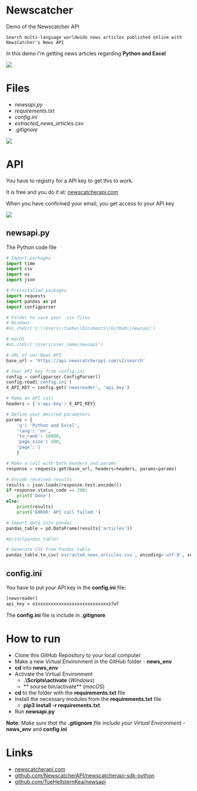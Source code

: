 # Newscatcher
Demo of the Newscatcher API

    Search multi-language worldwide news articles published online with NewsCatcher's News API

In this demo I'm getting news articles regarding **Python and Excel**

![](./image/news_1.jpg)

# Files
- *newsapi.py*
- *requirements.txt*
- *config.ini*
- *extracted_news_articles.csv*
- *.gitignore*

![](./image/news_2.jpg)

# API
You have to registry for a API key to get this to work.

It is free and you do it at: [newscatcherapi.com](https://newscatcherapi.com/)

When you have confirmed your email, you get access to your API key

![](./image/news_api.jpg)

## newsapi.py
The Python code file

```python
# Import packages
import time
import csv
import os
import json

# Preinstalled packages
import requests
import pandas as pd
import configparser

# Folder to save your .csv files
# Windows
#os.chdir('C:\\Users\\tuehe\\Documents\\GitHub\\newsapi')

# macOS
#os.chdir('/Users/user_name/newsapi')

# URL of our News API
base_url = 'https://api.newscatcherapi.com/v2/search'

# Your API key from config.ini
config = configparser.ConfigParser()
config.read('config.ini')
X_API_KEY = config.get('newsreader', 'api_key')

# Make an API call
headers = {'x-api-key': X_API_KEY}

# Define your desired parameters
params = {
    'q': 'Python and Excel',
    'lang': 'en',
    'to_rank': 10000,
    'page_size': 100,
    'page': 1
    }

# Make a call with both headers and params
response = requests.get(base_url, headers=headers, params=params)

# Encode received results
results = json.loads(response.text.encode())
if response.status_code == 200:
    print('Done')
else:
    print(results)
    print('ERROR: API call failed.')

# Import data into pandas
pandas_table = pd.DataFrame(results['articles'])

#print(pandas_table)

# Generate CSV from Pandas table
pandas_table.to_csv('extracted_news_articles.csv', encoding='utf-8', sep=';')
```


## config.ini
You have to put *your* API key in the **config.ini** file:

```txt
[newsreader]
api_key = o1xxxxxxxxxxxxxxxxxxxxxxxxxxxx7wY
```
The **config.ini** file is include in **.gitignore**

# How to run
- Clone this GitHub Repository to your local computer
- Make a new Virtual Environment in the GitHub folder - **news_env**
- **cd** into **news_env**
- Activate the Virtual Environment
    - **.\Scripts\activate** (*Windows*)
    - ** sourse bin/activate** (*macOS*) 
- **cd** to the folder with the **requirements.txt** file
- Install the necessary modules from the **requirements.txt** file
    - **pip3 install -r requirements.txt**
- Run **newsapi.py**

**Note**: *Make sure that the* **.gitignore** *file include your Virtual Environment* - **news_env** and **config.ini**

# Links
- [newscatcherapi.com](https://newscatcherapi.com/)
- [github.com/NewscatcherAPI/newscatcherapi-sdk-python](https://github.com/NewscatcherAPI/newscatcherapi-sdk-python)
- [github.com/TueHellsternKea/newsapi](https://github.com/TueHellsternKea/newsapi/blob/main/README.md)
